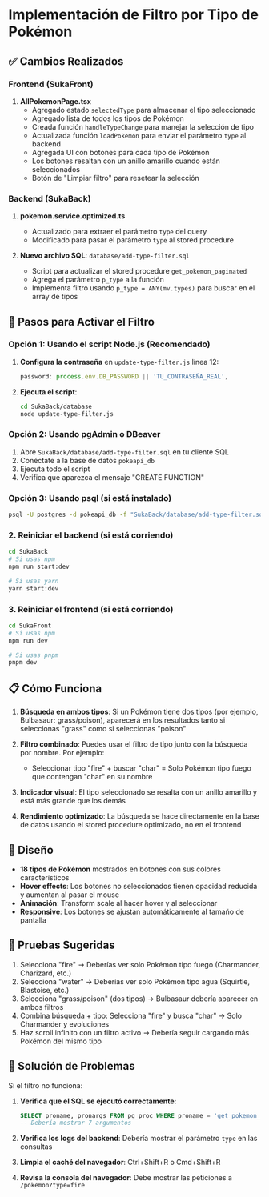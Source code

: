 # Implementación de Filtro por Tipo de Pokémon

## ✅ Cambios Realizados

### Frontend (SukaFront)
1. **AllPokemonPage.tsx**
   - Agregado estado `selectedType` para almacenar el tipo seleccionado
   - Agregado lista de todos los tipos de Pokémon
   - Creada función `handleTypeChange` para manejar la selección de tipo
   - Actualizada función `loadPokemon` para enviar el parámetro `type` al backend
   - Agregada UI con botones para cada tipo de Pokémon
   - Los botones resaltan con un anillo amarillo cuando están seleccionados
   - Botón de "Limpiar filtro" para resetear la selección

### Backend (SukaBack)
1. **pokemon.service.optimized.ts**
   - Actualizado para extraer el parámetro `type` del query
   - Modificado para pasar el parámetro `type` al stored procedure

2. **Nuevo archivo SQL**: `database/add-type-filter.sql`
   - Script para actualizar el stored procedure `get_pokemon_paginated`
   - Agrega el parámetro `p_type` a la función
   - Implementa filtro usando `p_type = ANY(mv.types)` para buscar en el array de tipos

## 🚀 Pasos para Activar el Filtro

### Opción 1: Usando el script Node.js (Recomendado)

1. **Configura la contraseña** en `update-type-filter.js` línea 12:
   ```javascript
   password: process.env.DB_PASSWORD || 'TU_CONTRASEÑA_REAL',
   ```

2. **Ejecuta el script**:
   ```bash
   cd SukaBack/database
   node update-type-filter.js
   ```

### Opción 2: Usando pgAdmin o DBeaver

1. Abre `SukaBack/database/add-type-filter.sql` en tu cliente SQL
2. Conéctate a la base de datos `pokeapi_db`
3. Ejecuta todo el script
4. Verifica que aparezca el mensaje "CREATE FUNCTION"

### Opción 3: Usando psql (si está instalado)

```bash
psql -U postgres -d pokeapi_db -f "SukaBack/database/add-type-filter.sql"
```

### 2. Reiniciar el backend (si está corriendo)

```bash
cd SukaBack
# Si usas npm
npm run start:dev

# Si usas yarn
yarn start:dev
```

### 3. Reiniciar el frontend (si está corriendo)

```bash
cd SukaFront
# Si usas npm
npm run dev

# Si usas pnpm
pnpm dev
```

## 📋 Cómo Funciona

1. **Búsqueda en ambos tipos**: Si un Pokémon tiene dos tipos (por ejemplo, Bulbasaur: grass/poison), aparecerá en los resultados tanto si seleccionas "grass" como si seleccionas "poison"

2. **Filtro combinado**: Puedes usar el filtro de tipo junto con la búsqueda por nombre. Por ejemplo:
   - Seleccionar tipo "fire" + buscar "char" = Solo Pokémon tipo fuego que contengan "char" en su nombre

3. **Indicador visual**: El tipo seleccionado se resalta con un anillo amarillo y está más grande que los demás

4. **Rendimiento optimizado**: La búsqueda se hace directamente en la base de datos usando el stored procedure optimizado, no en el frontend

## 🎨 Diseño

- **18 tipos de Pokémon** mostrados en botones con sus colores característicos
- **Hover effects**: Los botones no seleccionados tienen opacidad reducida y aumentan al pasar el mouse
- **Animación**: Transform scale al hacer hover y al seleccionar
- **Responsive**: Los botones se ajustan automáticamente al tamaño de pantalla

## 🧪 Pruebas Sugeridas

1. Selecciona "fire" → Deberías ver solo Pokémon tipo fuego (Charmander, Charizard, etc.)
2. Selecciona "water" → Deberías ver solo Pokémon tipo agua (Squirtle, Blastoise, etc.)
3. Selecciona "grass/poison" (dos tipos) → Bulbasaur debería aparecer en ambos filtros
4. Combina búsqueda + tipo: Selecciona "fire" y busca "char" → Solo Charmander y evoluciones
5. Haz scroll infinito con un filtro activo → Debería seguir cargando más Pokémon del mismo tipo

## 🐛 Solución de Problemas

Si el filtro no funciona:

1. **Verifica que el SQL se ejecutó correctamente**:
   ```sql
   SELECT proname, pronargs FROM pg_proc WHERE proname = 'get_pokemon_paginated';
   -- Debería mostrar 7 argumentos
   ```

2. **Verifica los logs del backend**: Debería mostrar el parámetro `type` en las consultas

3. **Limpia el caché del navegador**: Ctrl+Shift+R o Cmd+Shift+R

4. **Revisa la consola del navegador**: Debe mostrar las peticiones a `/pokemon?type=fire`
